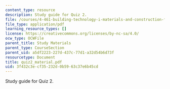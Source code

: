 ```yaml
---
content_type: resource
description: Study guide for Quiz 2.
file: /courses/4-461-building-technology-i-materials-and-construction-fall-2004/3f432c3ecf35232d0b5963c37e6b45cd_quiz2_material.pdf
file_type: application/pdf
learning_resource_types: []
license: https://creativecommons.org/licenses/by-nc-sa/4.0/
ocw_type: OCWFile
parent_title: Study Materials
parent_type: CourseSection
parent_uid: a5df2223-227d-437c-77d1-a32d54b6d73f
resourcetype: Document
title: quiz2_material.pdf
uid: 3f432c3e-cf35-232d-0b59-63c37e6b45cd
---
```

Study guide for Quiz 2.